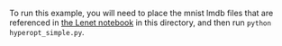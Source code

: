 To run this example, you will need to place the mnist lmdb files that are 
referenced in [the Lenet notebook](https://github.com/BVLC/caffe/blob/master/examples/01-learning-lenet.ipynb)
in this directory, and then run `python hyperopt_simple.py`.
